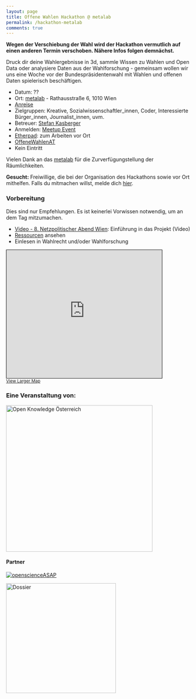 ```yaml
---
layout: page
title: Offene Wahlen Hackathon @ metalab
permalink: /hackathon-metalab
comments: true
---
```


<p class="bg-danger text-center alert alert-danger" role="alert"><strong>Wegen der Verschiebung der Wahl wird der Hackathon vermutlich auf einen anderen Termin verschoben. Nähere Infos folgen demnächst.</strong></p>

<p class="text-center">Druck dir deine Wahlergebnisse in 3d, sammle Wissen zu Wahlen und Open Data oder analysiere Daten aus der Wahlforschung - gemeinsam wollen wir uns eine Woche vor der Bundespräsidentenwahl mit Wahlen und offenen Daten spielerisch beschäftigen.</p>

<div class="col-xs-12 col-md-6">
<ul>
<li>Datum: ??</li>
<li>Ort: <a href="https://metalab.at/" title="metalab">metalab</a> - Rathausstraße 6, 1010 Wien</li>
<li><a href="https://metalab.at/wiki/Lage" title="Anreise">Anreise</a></li>
<li>Zielgruppen: Kreative, Sozialwissenschaftler_innen, Coder, Interessierte Bürger_innen, Journalist_innen, uvm.</li>
<li>Betreuer: <a href="https://stefankasberger.eu" title="Website">Stefan Kasberger</a></li>
<li>Anmelden: <a href="https://www.meetup.com/de-DE/Open-Knowledge-Foundation-Austria-MeetUp/events/233894500/?eventId=233894500" title="Meetup">Meetup Event</a></li>
<li><a href="http://pad.okfn.org/p/OffeneWahlenAT-Metalab" title="Etherpad">Etherpad</a>: zum Arbeiten vor Ort</li>
<li><a href="https://twitter.com/search?f=tweets&q=%23OffeneWahlenAT&src=typd" title="OffeneWahlenAT"><i class="fa fa-hashtag" aria-hidden="true"></i>OffeneWahlenAT</a></li>
<li>Kein Eintritt</li>
</ul>

Vielen Dank an das <a href="https://metalab.at/" title="metalab">metalab</a> für die Zurverfügungstellung der Räumlichkeiten.

<p><b>Gesucht:</b> Freiwillige, die bei der Organisation des Hackathons sowie vor Ort mithelfen. Falls du mitmachen willst, melde dich <a href="/kontakt" title="Kontakt">hier</a>.</p>

<h3>Vorbereitung</h3>
Dies sind nur Empfehlungen. Es ist keinerlei Vorwissen notwendig, um an dem Tag mitzumachen.
<ul>
<li><a href="https://www.youtube.com/watch?v=LMK99tF9xYo" title="Video">Video - 8. Netzpolitischer Abend Wien</a>:  Einführung in das Projekt (Video)</li>
<li><a href="/ressourcen" title="Ressourcen">Ressourcen</a> ansehen</li>
<li>Einlesen in Wahlrecht und/oder Wahlforschung</li>
</ul>
</div>

<div class="col-xs-12 col-md-6">
<iframe width="425" height="350" frameborder="0" scrolling="no" marginheight="0" marginwidth="0" src="http://www.openstreetmap.org/export/embed.html?bbox=16.35267198085785%2C48.2074009588649%2C16.359753012657162%2C48.211040222525746&amp;layer=mapnik&amp;marker=48.20922062302247%2C16.356212496757507" style="border: 1px solid black"></iframe><br/><small><a href="http://www.openstreetmap.org/?mlat=48.20922&amp;mlon=16.35621#map=18/48.20922/16.35621">View Larger Map</a></small>

</div>

<div class="col-xs-12">
<h3>Eine Veranstaltung von:</h3>
<a href="http://okfn.at" title="Open Knowledge Österreich"><img class="logo" src="{{ site.staticurl }}logos/logo-ok-at.svg" width="400" alt="Open Knowledge Österreich" /></a>

<h4>Partner</h4>
<p><a href="http://openscienceasap.org/" title="openscienceASAP"><img class="logo" src="{{ site.staticurl }}logos/logo-openscienceASAP.png" alt="openscienceASAP" /></a></p>

<p><a href="http://dossier.at/" title="Dossier"><img class="logo" src="{{ site.staticurl }}logos/logo-dossier.png" width="300" alt="Dossier" /></a></p>
</div>
